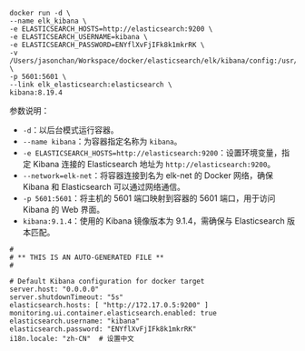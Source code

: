 ```
docker run -d \
--name elk_kibana \
-e ELASTICSEARCH_HOSTS=http://elasticsearch:9200 \
-e ELASTICSEARCH_USERNAME=kibana \
-e ELASTICSEARCH_PASSWORD=ENYflXvFjIFk8k1mkrRK \
-v /Users/jasonchan/Workspace/docker/elasticsearch/elk/kibana/config:/usr/share/kibana/config \
-p 5601:5601 \
--link elk_elasticsearch:elasticsearch \
kibana:8.19.4

```

参数说明：

- `-d`：以后台模式运行容器。
- `--name kibana`：为容器指定名称为 `kibana`。
- `-e ELASTICSEARCH_HOSTS=http://elasticsearch:9200`：设置环境变量，指定 Kibana 连接的 Elasticsearch 地址为 `http://elasticsearch:9200`。
- `--network=elk-net`：将容器连接到名为 elk-net 的 Docker 网络，确保 Kibana 和 Elasticsearch 可以通过网络通信。
- `-p 5601:5601`：将主机的 5601 端口映射到容器的 5601 端口，用于访问 Kibana 的 Web 界面。
- `kibana:9.1.4`：使用的 Kibana 镜像版本为 9.1.4，需确保与 Elasticsearch 版本匹配。

```
#
# ** THIS IS AN AUTO-GENERATED FILE **
#

# Default Kibana configuration for docker target
server.host: "0.0.0.0"
server.shutdownTimeout: "5s"
elasticsearch.hosts: [ "http://172.17.0.5:9200" ]
monitoring.ui.container.elasticsearch.enabled: true
elasticsearch.username: "kibana"
elasticsearch.password: "ENYflXvFjIFk8k1mkrRK"
i18n.locale: "zh-CN"  # 设置中文
```

